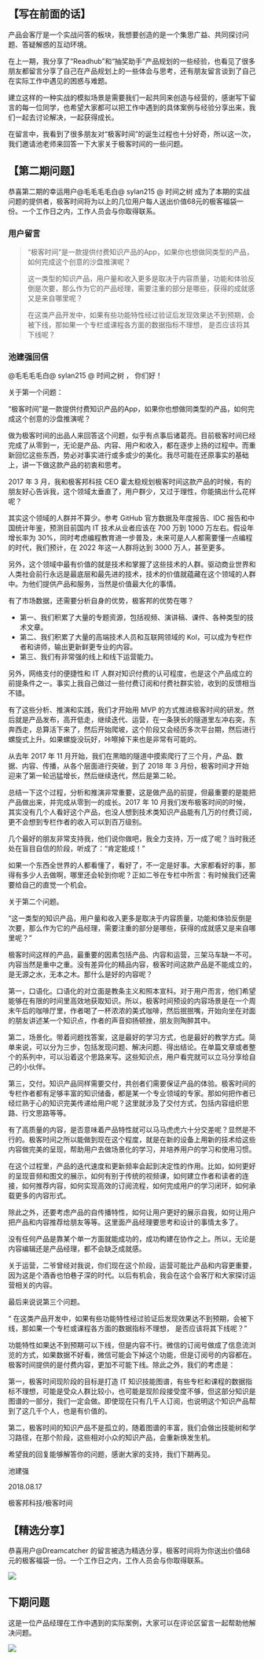 ## 【写在前面的话】

产品会客厅是一个实战问答的板块，我想要创造的是一个集思广益、共同探讨问题、答疑解惑的互动环境。

在上一期，我分享了“Readhub”和“抽奖助手”产品规划的一些经验，也看见了很多朋友都留言分享了自己在产品规划上的一些体会与思考，还有朋友留言谈到了自己在实际工作中遇见的困惑与难题。

建立这样的一种实战的模拟场景是需要我们一起共同来创造与经营的，感谢写下留言的每一位同学，也希望大家都可以把工作中遇到的具体案例与经验分享出来，我们一起去讨论解决，一起获得成长。

在留言中，我看到了很多朋友对“极客时间”的诞生过程也十分好奇，所以这一次，我们邀请池老师来回答一下大家关于极客时间的一些问题。

## 【第二期问题】

恭喜第二期的幸运用户@毛毛毛毛白@ sylan215 @ 时间之树 成为了本期的实战问题的提供者，极客时间将为以上的几位用户每人送出价值68元的极客福袋一份。一个工作日之内，工作人员会与你取得联系。

### 用户留言

> “极客时间”是一款提供付费知识产品的App，如果你也想做同类型的产品，如何完成这个创意的沙盘推演呢？
>
> 这一类型的知识产品，用户量和收入更多是取决于内容质量，功能和体验反倒是次要，那么作为它的产品经理，需要注重的部分是哪些，获得的成就感又是来自哪里呢？
>
> 在这类产品开发中，如果有些功能特性经过验证后发现效果达不到预期，会被下线，那如果一个专栏或课程各方面的数据指标不理想， 是否应该将其下线呢？

### 池建强回信

@毛毛毛毛白@ sylan215 @ 时间之树 ，
 你们好！

关于第一个问题：

“极客时间”是一款提供付费知识产品的App，如果你也想做同类型的产品，如何完成这个创意的沙盘推演呢？

做为极客时间的出品人来回答这个问题，似乎有点事后诸葛亮。目前极客时间已经完成了从零到一，无论是产品、内容、用户和收入，都在逐步上扬的过程中。而重新回忆这些东西，势必对事实进行或多或少的美化。我尽可能在还原事实的基础上，讲一下做这款产品的初衷和思考。

2017 年 3 月，我和极客邦科技 CEO 霍太稳规划极客时间这款产品的时候，有的朋友好心告诉我，这个领域太垂直了，用户群少，又过于理性，你能搞出什么花样呢？

其实这个领域的人群并不算少。参考 GitHub 官方数据及年度报告、IDC 报告和中国统计年鉴，预测目前国内 IT 技术从业者应该在 700 万到 1000 万左右。假设年增长率为 30%，同时考虑编程教育进一步普及，未来可是人人都需要懂一点编程的时代，我们预计，在 2022 年这一人群将达到 3000 万人，甚至更多。

另外，这个领域中最有价值的就是技术和掌握了这些技术的人群。驱动商业世界和人类社会前行永远是最底层和最先进的技术，技术的价值就蕴藏在这个领域的人群中。为他们提供产品和服务，当然是价值最大化的事情。

有了市场数据，还需要分析自身的优势，极客邦的优势在哪？

- 第一、我们积累了大量的专题资源，包括视频、演讲稿、课件、各种类型的技术文章。
- 第二、我们积累了大量的高端技术人员和互联网领域的 Kol，可以成为专栏作者和讲师，输出更新鲜更专业的内容。
- 第三、我们有非常强的线上和线下运营能力。

另外，网络支付的便捷性和 IT 人群对知识付费的认可程度，也是这个产品成立的前提条件之一。事实上我自己做过一些付费订阅和付费社群实验，收到的反馈相当不错。

有了这些分析、推演和实践，我们才开始用 MVP 的方式推进极客时间的研发。然后就是产品发布，高开低走，继续迭代、运营，在一条狭长的隧道里左冲右突，东奔西走，总算活下来了，然后开始爬坡，这个阶段又会经历多次平台期，然后进行螺旋式上升。如果螺旋没玩好，咔嚓掉下来也是非常有可能的。

从去年 2017 年 11 月开始，我们在黑暗的隧道中摸索爬行了三个月，产品、数据、内容、传播，从各个层面进行突破，到了 2018 年 3 月份，极客时间才开始迎来了第一轮迅猛增长，然后继续迭代，然后是第二轮。

总结一下这个过程，分析和推演非常重要，这是做产品的前提，但最重要的是能把产品做出来，并完成从零到一的成长。2017 年 10 月我们发布极客时间的时候，其实没有几个人看好这个产品，也没人想到技术类知识产品能有几万的付费订阅，更不会想到专栏作者的收入可以到百万级别。

几个最好的朋友非常支持我，他们说你做吧，我全力支持，万一成了呢？当时我还处在盲目自信的阶段，听成了：“肯定能成！”

如果一个东西全世界的人都看懂了，看好了，不一定是好事。大家都看好的事，那得有多少人去做啊，哪里还会轮到你呢？正如二爷在专栏中所言：有时候我们还需要给自己的直觉一个机会。

关于第二个问题。

“这一类型的知识产品，用户量和收入更多是取决于内容质量，功能和体验反倒是次要，那么作为它的产品经理，需要注重的部分是哪些，获得的成就感又是来自哪里呢？”

极客时间这样的产品，最重要的因素包括产品、内容和运营，三架马车缺一不可。内容当然是重中之重。没有差异化的精品内容，极客时间这款产品是不能成立的，是无源之水，无本之木。那什么是好的内容呢？

第一，口语化。口语化的对立面是教条主义和照本宣科。对于用户而言，他们希望能够在有限的时间里高效地获取知识。所以，极客时间预设的内容场景是在一个周末午后的咖啡厅里，作者喝了一杯浓浓的美式咖啡，然后抿抿嘴，开始向坐在对面的朋友讲述某一个知识点，作者的声音抑扬顿挫，朋友则陶醉其中。

第二，场景化。带着问题找答案，这是最好的学习方式，也是最好的教学方式。简单来说，可以分为三步，包括发现问题、解决问题、得出结论。在单篇文章或者整个的系列中，可以沿着这个思路来写。这些知识点，用户看完就可以立马分享给自己的小伙伴。

第三，交付。知识产品同样需要交付，共创者们需要保证产品的体验。极客时间的专栏作者都有足够丰富的知识储备，都是某一个专业领域的专家。那如何把作者已经烂熟于心的知识完美传递给用户呢？这里就涉及了交付方式，包括内容组织思路、行文思路等等。

有了高质量的内容，是否意味着产品特性就可以马马虎虎六十分交差呢？显然是不行的。极客时间之所以能做到现在这个程度，就是在新的设备上用新的技术给这些内容做完美的呈现，帮助用户去做场景化的学习，并培养用户的学习和使用习惯。

在这个过程里，产品的迭代速度和更新频率会起到决定性的作用。比如，如何更好的呈现音频和图文的展示，如何有别于传统的视频课，如何建立作者和读者的连接，如何推荐内容，如何实现高效的订阅流程，如何完成用户的学习闭环，如何承载更多的内容形式。

除此之外，还要考虑产品的自传播特性，如何让用户更好的展示自我，如何让用户把产品和内容推荐给朋友等等。这里面产品经理要思考和设计的事情太多了。

没有任何产品是靠某个单一方面就能成功的，成功构建在协作之上。所以，无论是内容编辑还是产品经理，都不会缺乏成就感。

关于运营，二爷曾经对我说，你们现在这个阶段，运营可能比产品和内容更重要，因为这是个酒香也怕巷子深的时代。以后有机会，我会在这个会客厅和大家探讨运营相关的内容。

最后来说说第三个问题。

“ 在这类产品开发中，如果有些功能特性经过验证后发现效果达不到预期，会被下线，那如果一个专栏或课程各方面的数据指标不理想， 是否应该将其下线呢？”

功能特性如果达不到预期可以下线，但是内容不行。微信的订阅号做成了信息流浏览的方式，如果数据不好看，微信可能会下掉这个功能，但是订阅号的内容都在。极客时间提供的是付费内容，更加不可能下线。除此之外，我们的考虑是：

第一，极客时间现阶段的目标是打造 IT 知识技能图谱，有些专栏和课程的数据指标不理想，可能是受众人群比较小，也可能是现阶段接受度不够，但这部分知识是图谱的一部分，我们一定会做。即使现在只有几千人订阅，也说明这个知识产品帮到了这几千个人，也是有价值的。

第二，极客时间的知识产品不是孤立的，随着图谱的丰富，我们会做出技能树和学习路径，在那个阶段，这些相对小众的知识产品，会重新焕发生机。

希望我的回复能够解答你的问题，感谢大家的支持，我们下期再见。

池建强

2018.08.17

极客邦科技/极客时间

## 【精选分享】

恭喜用户@Dreamcatcher 的留言被选为精选分享，极客时间将为你送出价值68元的极客福袋一份。一个工作日之内，工作人员会与你取得联系。

![](https://static001.geekbang.org/resource/image/46/08/4671ef68a29d698549de0e8d361aed08.jpg?wh=750*2499)

## 下期问题

这是一位产品经理在工作中遇到的实际案例，大家可以在评论区留言一起帮助他解决问题。

![](https://static001.geekbang.org/resource/image/ce/f6/ced57e28c1882994297f7a997e5f6bf6.jpg?wh=750*2978)